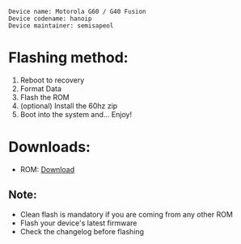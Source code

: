```
Device name: Motorola G60 / G40 Fusion
Device codename: hanoip
Device maintainer: semisapeol
```

# Flashing method:

1. Reboot to recovery
2. Format Data
3. Flash the ROM
4. (optional) Install the 60hz zip
7. Boot into the system and... Enjoy!

# Downloads:

* ROM: [Download](https://www.pling.com/p/2066696/)

## Note:

* Clean flash is mandatory if you are coming from any other ROM
* Flash your device's latest firmware
* Check the changelog before flashing
